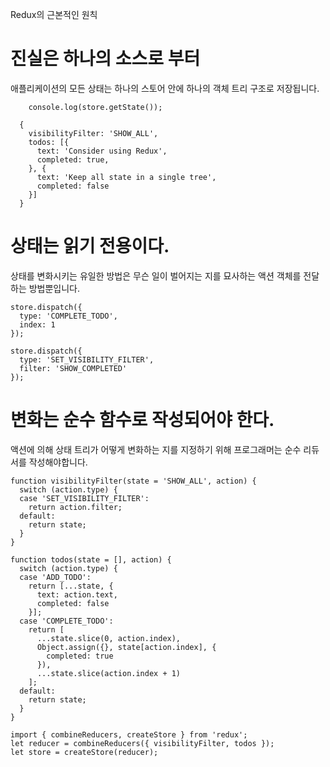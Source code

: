 Redux의 근본적인 원칙

# 진실은 하나의 소스로 부터

애플리케이션의 모든 상태는 하나의 스토어 안에 하나의 객체 트리 구조로 저장됩니다.

```
    console.log(store.getState());

  {
    visibilityFilter: 'SHOW_ALL',
    todos: [{
      text: 'Consider using Redux',
      completed: true,
    }, {
      text: 'Keep all state in a single tree',
      completed: false
    }]
  }
```

# 상태는 읽기 전용이다.

상태를 변화시키는 유일한 방법은 무슨 일이 벌어지는 지를 묘사하는 액션 객체를 전달하는 방법뿐입니다.

```
store.dispatch({
  type: 'COMPLETE_TODO',
  index: 1
});

store.dispatch({
  type: 'SET_VISIBILITY_FILTER',
  filter: 'SHOW_COMPLETED'
});
```

# 변화는 순수 함수로 작성되어야 한다.

액션에 의해 상태 트리가 어떻게 변화하는 지를 지정하기 위해 프로그래머는 순수 리듀서를 작성해야합니다.

```
function visibilityFilter(state = 'SHOW_ALL', action) {
  switch (action.type) {
  case 'SET_VISIBILITY_FILTER':
    return action.filter;
  default:
    return state;
  }
}

function todos(state = [], action) {
  switch (action.type) {
  case 'ADD_TODO':
    return [...state, {
      text: action.text,
      completed: false
    }];
  case 'COMPLETE_TODO':
    return [
      ...state.slice(0, action.index),
      Object.assign({}, state[action.index], {
        completed: true
      }),
      ...state.slice(action.index + 1)
    ];
  default:
    return state;
  }
}

import { combineReducers, createStore } from 'redux';
let reducer = combineReducers({ visibilityFilter, todos });
let store = createStore(reducer);
```